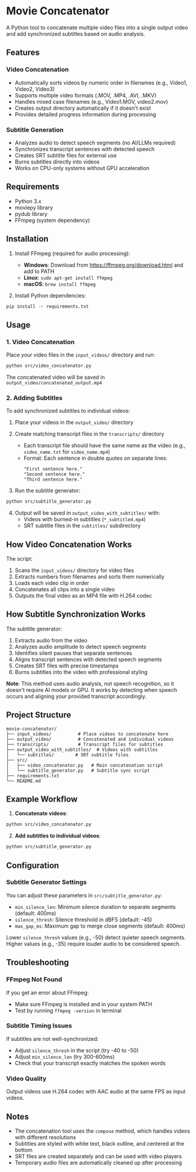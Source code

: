 # Movie Concatenator

A Python tool to concatenate multiple video files into a single output video and add synchronized subtitles based on audio analysis.

## Features

### Video Concatenation
- Automatically sorts videos by numeric order in filenames (e.g., Video1, Video2, Video3)
- Supports multiple video formats (.MOV, .MP4, .AVI, .MKV)
- Handles mixed case filenames (e.g., Video1.MOV, video2.mov)
- Creates output directory automatically if it doesn't exist
- Provides detailed progress information during processing

### Subtitle Generation
- Analyzes audio to detect speech segments (no AI/LLMs required)
- Synchronizes transcript sentences with detected speech
- Creates SRT subtitle files for external use
- Burns subtitles directly into videos
- Works on CPU-only systems without GPU acceleration

## Requirements

- Python 3.x
- moviepy library
- pydub library
- FFmpeg (system dependency)

## Installation

1. Install FFmpeg (required for audio processing):
   - **Windows**: Download from https://ffmpeg.org/download.html and add to PATH
   - **Linux**: `sudo apt-get install ffmpeg`
   - **macOS**: `brew install ffmpeg`

2. Install Python dependencies:
```bash
pip install -r requirements.txt
```

## Usage

### 1. Video Concatenation

Place your video files in the `input_videos/` directory and run:

```bash
python src/video_concatenator.py
```

The concatenated video will be saved in `output_video/concatenated_output.mp4`

### 2. Adding Subtitles

To add synchronized subtitles to individual videos:

1. Place your videos in the `output_video/` directory
2. Create matching transcript files in the `transcripts/` directory
   - Each transcript file should have the same name as the video (e.g., `video_name.txt` for `video_name.mp4`)
   - Format: Each sentence in double quotes on separate lines:
     ```
     "First sentence here."
     "Second sentence here."
     "Third sentence here."
     ```

3. Run the subtitle generator:
```bash
python src/subtitle_generator.py
```

4. Output will be saved in `output_video_with_subtitles/` with:
   - Videos with burned-in subtitles (`*_subtitled.mp4`)
   - SRT subtitle files in the `subtitles/` subdirectory

## How Video Concatenation Works

The script:
1. Scans the `input_videos/` directory for video files
2. Extracts numbers from filenames and sorts them numerically
3. Loads each video clip in order
4. Concatenates all clips into a single video
5. Outputs the final video as an MP4 file with H.264 codec

## How Subtitle Synchronization Works

The subtitle generator:
1. Extracts audio from the video
2. Analyzes audio amplitude to detect speech segments
3. Identifies silent pauses that separate sentences
4. Aligns transcript sentences with detected speech segments
5. Creates SRT files with precise timestamps
6. Burns subtitles into the video with professional styling

**Note**: This method uses audio analysis, not speech recognition, so it doesn't require AI models or GPU. It works by detecting when speech occurs and aligning your provided transcript accordingly.

## Project Structure

```
movie-concatenator/
├── input_videos/          # Place videos to concatenate here
├── output_video/          # Concatenated and individual videos
├── transcripts/           # Transcript files for subtitles
├── output_video_with_subtitles/  # Videos with subtitles
│   └── subtitles/        # SRT subtitle files
├── src/
│   ├── video_concatenator.py   # Main concatenation script
│   └── subtitle_generator.py   # Subtitle sync script
├── requirements.txt
└── README.md
```

## Example Workflow

1. **Concatenate videos**:
```bash
python src/video_concatenator.py
```

2. **Add subtitles to individual videos**:
```bash
python src/subtitle_generator.py
```

## Configuration

### Subtitle Generator Settings

You can adjust these parameters in `src/subtitle_generator.py`:

- `min_silence_len`: Minimum silence duration to separate segments (default: 400ms)
- `silence_thresh`: Silence threshold in dBFS (default: -45)
- `max_gap_ms`: Maximum gap to merge close segments (default: 400ms)

Lower `silence_thresh` values (e.g., -50) detect quieter speech segments.
Higher values (e.g., -35) require louder audio to be considered speech.

## Troubleshooting

### FFmpeg Not Found
If you get an error about FFmpeg:
- Make sure FFmpeg is installed and in your system PATH
- Test by running `ffmpeg -version` in terminal

### Subtitle Timing Issues
If subtitles are not well-synchronized:
- Adjust `silence_thresh` in the script (try -40 to -50)
- Adjust `min_silence_len` (try 300-600ms)
- Check that your transcript exactly matches the spoken words

### Video Quality
Output videos use H.264 codec with AAC audio at the same FPS as input videos.

## Notes

- The concatenation tool uses the `compose` method, which handles videos with different resolutions
- Subtitles are styled with white text, black outline, and centered at the bottom
- SRT files are created separately and can be used with video players
- Temporary audio files are automatically cleaned up after processing
